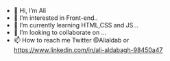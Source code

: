 - 👋 Hi, I’m Ali
- 👀 I’m interested in Front-end..
- 🌱 I’m currently learning HTML,CSS and JS...
- 💞️ I’m looking to collaborate on ...
- 📫 How to reach me Twitter @Alialdab or https://www.linkedin.com/in/ali-aldabagh-98450a47
<!---
Aldabagh/Aldabagh is a ✨ special ✨ repository because its `README.md` (this file) appears on your GitHub profile.
You can click the Preview link to take a look at your changes.
--->
